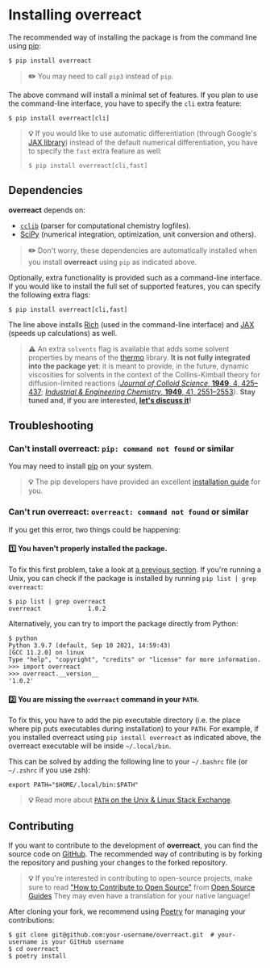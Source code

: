 # Installing **overreact**

The recommended way of installing the package is from the command line using
[pip](https://pip.pypa.io/en/stable/):

```console
$ pip install overreact
```

> **✏️** You may need to call `pip3` instead of `pip`.

The above command will install a minimal set of features. If you plan to use the
command-line interface, you have to specify the `cli` extra feature:

```console
$ pip install overreact[cli]
```

> **💡** If you would like to use automatic differentiation (through Google's
> [JAX library](https://github.com/google/jax)) instead of the default numerical
> differentiation, you have to specify the `fast` extra feature as well:
>
> ```console
> $ pip install overreact[cli,fast]
> ```

## Dependencies

**overreact** depends on:

-   [`cclib`](https://github.com/cclib/cclib/) (parser for computational
    chemistry logfiles).
-   [SciPy](https://github.com/scipy/scipy/) (numerical integration,
    optimization, unit conversion and others).

> **✏️** Don't worry, these dependencies are automatically installed when you
> install **overreact** using `pip` as indicated above.

Optionally, extra functionality is provided such as a command-line interface. If
you would like to install the full set of supported features, you can specify
the following extra flags:

```console
$ pip install overreact[cli,fast]
```

The line above installs [Rich](https://github.com/willmcgugan/rich) (used in the
command-line interface) and [JAX](https://github.com/google/jax) (speeds up
calculations) as well.

> **⚠️** An extra `solvents` flag is available that adds some solvent properties
> by means of the [thermo](https://github.com/CalebBell/thermo) library. **It is
> not fully integrated into the package yet**: it is meant to provide, in the
> future, dynamic viscosities for solvents in the context of the Collins-Kimball
> theory for diffusion-limited reactions
> ([_Journal of Colloid Science_, **1949**, 4, 425–437](<https://doi.org/10.1016/0095-8522(49)90023-9>);
> [_Industrial & Engineering Chemistry_, **1949**, 41, 2551–2553](https://doi.org/10.1021/ie50479a040)).
> **Stay tuned and, if you are interested,
> [let's discuss it](https://github.com/geem-lab/overreact/discussions)!**

## Troubleshooting

### Can't install overreact: `pip: command not found` or similar

You may need to install [pip](https://pip.pypa.io/en/stable/) on your system.

> **💡** The pip developers have provided an excellent
> [installation guide](https://pip.pypa.io/en/stable/installation/) for you.

### Can't run overreact: `overreact: command not found` or similar

If you get this error, two things could be happening:

#### 1️⃣ You haven't properly installed the package.

To fix this first problem, take a look at
[a previous section](http://127.0.0.1:3000/install.html#installing-overreact).
If you're running a Unix, you can check if the package is installed by running
`pip list | grep overreact`:

```console
$ pip list | grep overreact
overreact             1.0.2
```

Alternatively, you can try to import the package directly from Python:

```console
$ python
Python 3.9.7 (default, Sep 10 2021, 14:59:43)
[GCC 11.2.0] on linux
Type "help", "copyright", "credits" or "license" for more information.
>>> import overreact
>>> overreact.__version__
'1.0.2'
```

#### 2️⃣ You are missing the `overreact` command in your `PATH`.

To fix this, you have to add the pip executable directory (i.e. the place where
pip puts executables during installation) to your `PATH`. For example, if you
installed overreact using `pip install overreact` as indicated above, the
overreact executable will be inside `~/.local/bin`.

This can be solved by adding the following line to your `~/.bashrc` file (or
`~/.zshrc` if you use zsh):

```shell
export PATH="$HOME/.local/bin:$PATH"
```

> **💡** Read more about
> [`PATH` on the Unix & Linux Stack Exchange](https://unix.stackexchange.com/a/26059/211802).

## Contributing

If you want to contribute to the development of **overreact**, you can find the
source code on [GitHub](https://github.com/geem-lab/overreact). The recommended
way of contributing is by forking the repository and pushing your changes to the
forked repository.

> **💡** If you're interested in contributing to open-source projects, make sure
> to read
> ["How to Contribute to Open Source"](https://opensource.guide/how-to-contribute/)
> from [Open Source Guides](https://opensource.guide/) They may even have a
> translation for your native language!

After cloning your fork, we recommend using [Poetry](https://python-poetry.org/)
for managing your contributions:

```console
$ git clone git@github.com:your-username/overreact.git  # your-username is your GitHub username
$ cd overreact
$ poetry install
```
